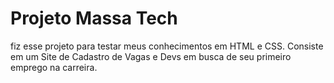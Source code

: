 # Projeto Massa Tech
fiz esse projeto para testar meus conhecimentos em HTML e CSS.
Consiste em um Site de Cadastro de Vagas e Devs em busca de seu primeiro emprego na carreira.
